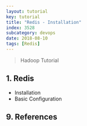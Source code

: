 ```yaml
---
layout: tutorial
key: tutorial
title: "Redis - Installation"
index: 3528
subcategory: devops
date: 2018-08-10
tags: [Redis]
---
```


> Hadoop Tutorial

## 1. Redis
* Installation
* Basic Configuration


## 9. References
